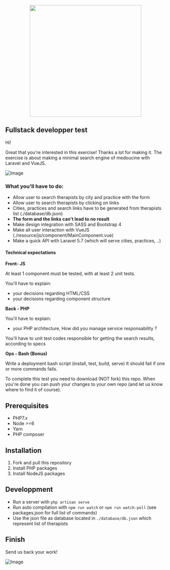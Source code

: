 
<p align="center"><img src="https://www.medoucine.com/images/logos/logo.svg" width="350"></p>

## Fullstack developper test

Hi!

Great that you're interested in this exercise! Thanks a lot for making it. The exercise is about making a minimal search engine of medoucine with Laravel and VueJS.

![Image](https://github.com/medoucine/fullstack-recruitment-test/blob/master/result.gif)

### What you'll have to do:
- Allow user to search therapists by city and practice with the form
- Allow user to search therapists by clicking on links
- Cities, practices and search links have to be generated from therapists list (./database/db.json)
- **The form and the links can't lead to no result**
- Make design integration with SASS and Bootstrap 4
- Make all user interaction with VueJS (./resource/js/component/MainComponent.vue)
- Make a quick API with Laravel 5.7 (which will serve cities, practices, ..)

#### Technical expectations
**Front- JS**

At least 1 component must be tested, with at least 2 unit tests.

You'll have to explain:
- your decisions regarding HTML/CSS
- your decisions regarding component structure

**Back - PHP**

You'll have to explain:
- your PHP architecture, How did you manage service responsability ?

You'll have to unit test codes responsible for getting the search results, according to specs

**Ops - Bash (Bonus)**

Write a deployment bash script (install, test, build, serve)
It should fail if one or more commands fails.



To complete this test you need to download (NOT fork) this repo. When you're done you can push your changes to your own repo (and let us know where to find it of course).

## Prerequisites
- PHP7.x
- Node >=6
- Yarn
- PHP composer

## Installation

1. Fork and pull this repository
2. Install PHP packages
3. Install NodeJS packages

## Developpment

- Run a server with `php artisan serve`
- Run auto compilation with `npm run watch` or `npm run watch-poll` (see packages.json for full list of commands) 
- Use the json file as database located in `./database/db.json` which represent list of therapists

## Finish

Send us back your work!


![Image](https://github.com/medoucine/fullstack-recruitment-test/blob/master/result.png)

